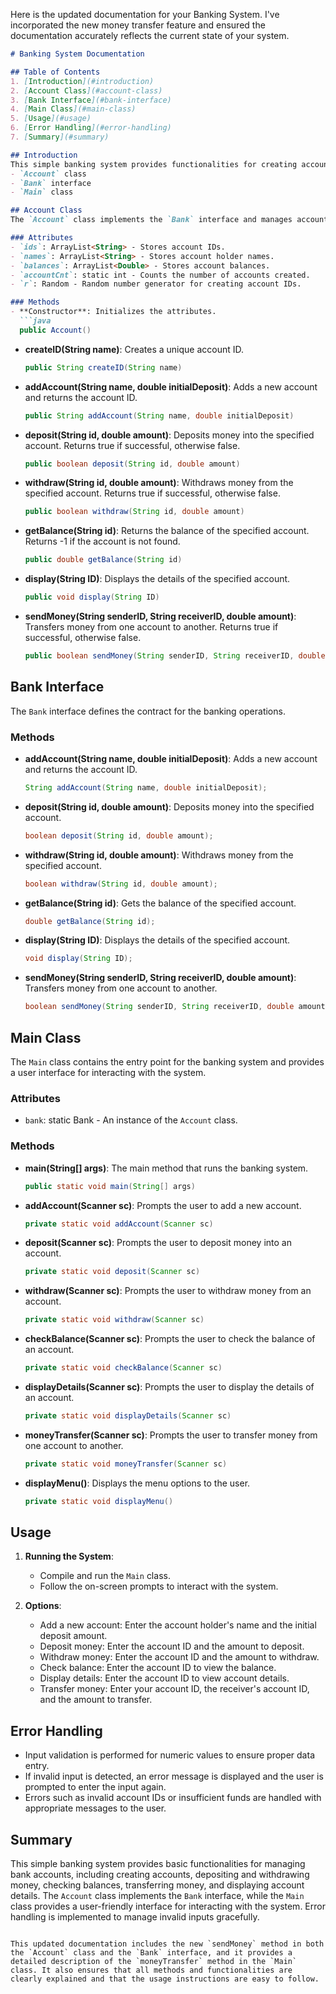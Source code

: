 Here is the updated documentation for your Banking System. I've incorporated the new money transfer feature and ensured the documentation accurately reflects the current state of your system.

```markdown
# Banking System Documentation

## Table of Contents
1. [Introduction](#introduction)
2. [Account Class](#account-class)
3. [Bank Interface](#bank-interface)
4. [Main Class](#main-class)
5. [Usage](#usage)
6. [Error Handling](#error-handling)
7. [Summary](#summary)

## Introduction
This simple banking system provides functionalities for creating accounts, depositing and withdrawing money, checking balances, transferring money, and displaying account details. The system is implemented using three main components:
- `Account` class
- `Bank` interface
- `Main` class

## Account Class
The `Account` class implements the `Bank` interface and manages account data including account IDs, names, and balances.

### Attributes
- `ids`: ArrayList<String> - Stores account IDs.
- `names`: ArrayList<String> - Stores account holder names.
- `balances`: ArrayList<Double> - Stores account balances.
- `accountCnt`: static int - Counts the number of accounts created.
- `r`: Random - Random number generator for creating account IDs.

### Methods
- **Constructor**: Initializes the attributes.
  ```java
  public Account()
  ```

- **createID(String name)**: Creates a unique account ID.
  ```java
  public String createID(String name)
  ```

- **addAccount(String name, double initialDeposit)**: Adds a new account and returns the account ID.
  ```java
  public String addAccount(String name, double initialDeposit)
  ```

- **deposit(String id, double amount)**: Deposits money into the specified account. Returns true if successful, otherwise false.
  ```java
  public boolean deposit(String id, double amount)
  ```

- **withdraw(String id, double amount)**: Withdraws money from the specified account. Returns true if successful, otherwise false.
  ```java
  public boolean withdraw(String id, double amount)
  ```

- **getBalance(String id)**: Returns the balance of the specified account. Returns -1 if the account is not found.
  ```java
  public double getBalance(String id)
  ```

- **display(String ID)**: Displays the details of the specified account.
  ```java
  public void display(String ID)
  ```

- **sendMoney(String senderID, String receiverID, double amount)**: Transfers money from one account to another. Returns true if successful, otherwise false.
  ```java
  public boolean sendMoney(String senderID, String receiverID, double amount)
  ```

## Bank Interface
The `Bank` interface defines the contract for the banking operations.

### Methods
- **addAccount(String name, double initialDeposit)**: Adds a new account and returns the account ID.
  ```java
  String addAccount(String name, double initialDeposit);
  ```

- **deposit(String id, double amount)**: Deposits money into the specified account.
  ```java
  boolean deposit(String id, double amount);
  ```

- **withdraw(String id, double amount)**: Withdraws money from the specified account.
  ```java
  boolean withdraw(String id, double amount);
  ```

- **getBalance(String id)**: Gets the balance of the specified account.
  ```java
  double getBalance(String id);
  ```

- **display(String ID)**: Displays the details of the specified account.
  ```java
  void display(String ID);
  ```

- **sendMoney(String senderID, String receiverID, double amount)**: Transfers money from one account to another.
  ```java
  boolean sendMoney(String senderID, String receiverID, double amount);
  ```

## Main Class
The `Main` class contains the entry point for the banking system and provides a user interface for interacting with the system.

### Attributes
- `bank`: static Bank - An instance of the `Account` class.

### Methods
- **main(String[] args)**: The main method that runs the banking system.
  ```java
  public static void main(String[] args)
  ```

- **addAccount(Scanner sc)**: Prompts the user to add a new account.
  ```java
  private static void addAccount(Scanner sc)
  ```

- **deposit(Scanner sc)**: Prompts the user to deposit money into an account.
  ```java
  private static void deposit(Scanner sc)
  ```

- **withdraw(Scanner sc)**: Prompts the user to withdraw money from an account.
  ```java
  private static void withdraw(Scanner sc)
  ```

- **checkBalance(Scanner sc)**: Prompts the user to check the balance of an account.
  ```java
  private static void checkBalance(Scanner sc)
  ```

- **displayDetails(Scanner sc)**: Prompts the user to display the details of an account.
  ```java
  private static void displayDetails(Scanner sc)
  ```

- **moneyTransfer(Scanner sc)**: Prompts the user to transfer money from one account to another.
  ```java
  private static void moneyTransfer(Scanner sc)
  ```

- **displayMenu()**: Displays the menu options to the user.
  ```java
  private static void displayMenu()
  ```

## Usage
1. **Running the System**:
    - Compile and run the `Main` class.
    - Follow the on-screen prompts to interact with the system.

2. **Options**:
    - Add a new account: Enter the account holder's name and the initial deposit amount.
    - Deposit money: Enter the account ID and the amount to deposit.
    - Withdraw money: Enter the account ID and the amount to withdraw.
    - Check balance: Enter the account ID to view the balance.
    - Display details: Enter the account ID to view account details.
    - Transfer money: Enter your account ID, the receiver's account ID, and the amount to transfer.

## Error Handling
- Input validation is performed for numeric values to ensure proper data entry.
- If invalid input is detected, an error message is displayed and the user is prompted to enter the input again.
- Errors such as invalid account IDs or insufficient funds are handled with appropriate messages to the user.

## Summary
This simple banking system provides basic functionalities for managing bank accounts, including creating accounts, depositing and withdrawing money, checking balances, transferring money, and displaying account details. The `Account` class implements the `Bank` interface, while the `Main` class provides a user-friendly interface for interacting with the system. Error handling is implemented to manage invalid inputs gracefully.
```

This updated documentation includes the new `sendMoney` method in both the `Account` class and the `Bank` interface, and it provides a detailed description of the `moneyTransfer` method in the `Main` class. It also ensures that all methods and functionalities are clearly explained and that the usage instructions are easy to follow.